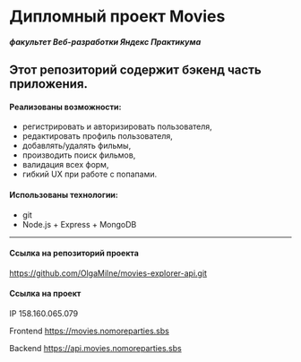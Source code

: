 # Дипломный проект Movies
##### *факультет Веб-разработки Яндекс Практикума* 
Этот репозиторий содержит бэкенд часть приложения.
-----

####  Реализованы возможности:

* регистрировать и авторизировать пользователя,
* редактировать профиль пользователя,
* добавлять/удалять фильмы,
* производить поиск фильмов,
* валидация всех форм,
* гибкий UX при работе с попапами.

####  Использованы технологии:

* git
* Node.js + Express + MongoDB

-----

#### Ссылка на репозиторий проекта
https://github.com/OlgaMilne/movies-explorer-api.git

#### Ссылка на проект

IP  158.160.065.079

Frontend https://movies.nomoreparties.sbs

Backend https://api.movies.nomoreparties.sbs

